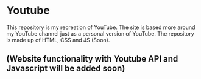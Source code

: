 # Youtube

This repository is my recreation of YouTube. The site is based more around my YouTube channel just as a personal version of YouTube. The repository is made up of HTML, CSS and JS (Soon).

## (Website functionality with Youtube API and Javascript will be added soon)
